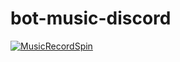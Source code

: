 ﻿# bot-music-discord



[![MusicRecordSpin](https://cdn3.emoji.gg/emojis/4778-musicrecordspin.gif)](https://emoji.gg/emoji/4778-musicrecordspin)
